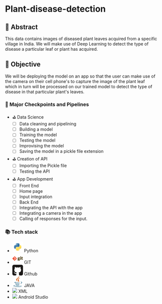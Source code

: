# Plant-disease-detection

## 📄 Abstract
This data contains images of diseased plant leaves acquired from a specific village in India. 
We will make use of Deep Learning to detect the type of disease a particular leaf or plant has acquired.

## 🎯 Objective 
We will be deploying the model on an app so that the user can make use of the camera on their cell phone's to capture the image of the plant leaf which in turn will be processed on our trained model to detect the type of disease in that particular plant's leaves.

### 📍 Major Checkpoints and Pipelines 
- ⛳ Data Science
   - [ ] Data cleaning and pipelining
   - [ ] Building a model
   - [ ] Training the model
   - [ ] Testing the model
   - [ ] Improvising the model
   - [ ] Saving the model in a pickle file extension
- ⛳ Creation of API
   - [ ] Importing the Pickle file
   - [ ] Testing the API
- ⛳ App Development
   - [ ] Front End
   - [ ] Home page
   - [ ] Input integration
   - [ ] Back End
   - [ ] Integrating the API with the app
   - [ ] Integrating a camera in the app
   - [ ] Calling of responses for the input.

### 📚 Tech stack
- <code><img height="35" src="https://raw.githubusercontent.com/github/explore/80688e429a7d4ef2fca1e82350fe8e3517d3494d/topics/python/python.png"></code> Python
- <code><img height="35" src="https://raw.githubusercontent.com/github/explore/80688e429a7d4ef2fca1e82350fe8e3517d3494d/topics/git/git.png"></code> GIT
- <code><img height="35" src="https://github.com/edent/SuperTinyIcons/blob/master/images/svg/github.svg"></code> Github
- <code><img height="35" src="https://raw.githubusercontent.com/github/explore/80688e429a7d4ef2fca1e82350fe8e3517d3494d/topics/java/java.png"></code> JAVA
- <code><img height="35" src="https://png.pngtree.com/element_our/png_detail/20181227/xml-vector-icon-png_287418.jpg"></code> XML
- <code><img height="35" src="https://www.kindpng.com/picc/m/25-255595_icon-android-studio-logo-hd-png-download.png"></code> Android Studio

